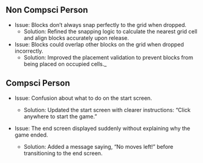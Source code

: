 ## Non Compsci Person
 - Issue: Blocks don’t always snap perfectly to the grid when dropped.
    - Solution: Refined the snapping logic to calculate the nearest grid cell and align blocks accurately upon release.
 - Issue: Blocks could overlap other blocks on the grid when dropped incorrectly.
    - Solution: Improved the placement validation to prevent blocks from being placed on occupied cells._


## Compsci Person
- Issue: Confusion about what to do on the start screen.
    - Solution: Updated the start screen with clearer instructions: “Click anywhere to start the game.”

- Issue: The end screen displayed suddenly without explaining why the game ended.
    - Solution: Added a message saying, “No moves left!” before transitioning to the end screen.



